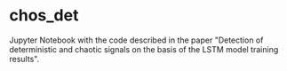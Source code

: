# chos_det
Jupyter Notebook with the code described in the paper "Detection of deterministic and chaotic signals on the basis of the LSTM model training results".
